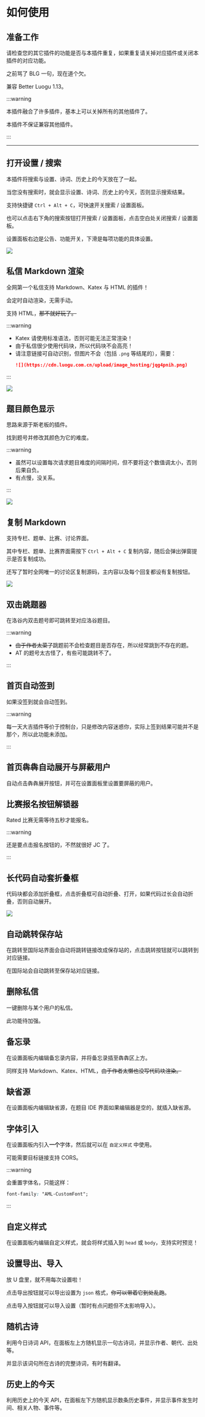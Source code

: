 # 如何使用

## 准备工作

请检查您的其它插件的功能是否与本插件重复，如果重复请关掉对应插件或关闭本插件的对应功能。

之前骂了 BLG 一句，现在道个欠。

兼容 Better Luogu 1.13。

:::warning

本插件融合了许多插件，基本上可以关掉所有的其他插件了。

本插件不保证兼容其他插件。

:::

---

## 打开设置 / 搜索

本插件将搜索与设置、诗词、历史上的今天放在了一起。

当您没有搜索时，就会显示设置、诗词、历史上的今天，否则显示搜索结果。

支持快捷键 `Ctrl + Alt + C`，可快速开关搜索 / 设置面板。

也可以点击右下角的搜索按钮打开搜索 / 设置面板，点击空白处关闭搜索 / 设置面板。

设置面板右边是公告、功能开关，下滑是每项功能的具体设置。

![](https://cdn.luogu.com.cn/upload/image_hosting/9pe1ppbf.png)

## 私信 Markdown 渲染

全网第一个私信支持 Markdown、Katex 与 HTML 的插件！

会定时自动渲染，无需手动。

支持 HTML，~~那不就好玩了。~~

:::warning

- Katex 请使用标准语法，否则可能无法正常渲染！
- 由于私信很少使用代码块，所以代码块不会高亮！
- 请注意链接可自动识别，但图片不会（包括 `.png` 等结尾的），需要：
    ```markdown
    ![](https://cdn.luogu.com.cn/upload/image_hosting/jqg4pnih.png)
    ```

:::

![](https://cdn.luogu.com.cn/upload/image_hosting/ks0zdgo9.png)

## 题目颜色显示

思路来源于斯老板的插件。

找到题号并修改其颜色为它的难度。

:::warning

- 虽然可以设置每次请求题目难度的间隔时间，但不要将这个数值调太小，否则后果自负。
- 有点慢，没关系。

:::

![](https://cdn.luogu.com.cn/upload/image_hosting/nnb9kqcl.png)

## 复制 Markdown

支持专栏、题单、比赛、讨论界面。

其中专栏、题单、比赛界面需按下 `Ctrl + Alt + C` 复制内容，随后会弹出弹窗提示是否复制成功。

还写了暂时全网唯一的讨论区复制源码，主内容以及每个回复都设有复制按钮。

![](https://cdn.luogu.com.cn/upload/image_hosting/t0lkti8k.png)

## 双击跳题器

在洛谷内双击题号即可跳转至对应洛谷题目。

:::warning

- ~~由于作者太菜了~~跳题前不会检查题目是否存在，所以经常跳到不存在的题。
- AT 的题号太古怪了，有些可能跳转不了。

:::

## 首页自动签到

如果没签到就会自动签到。

:::warning

每一天大吉插件等价于控制台，只是修改内容迷惑你，实际上签到结果可能并不是那个，所以此功能未添加。

:::

## 首页犇犇自动展开与屏蔽用户

自动点击犇犇展开按钮，并可在设置面板里设置要屏蔽的用户。

## 比赛报名按钮解锁器

Rated 比赛无需等待五秒才能报名。

:::warning

还是要点击报名按钮的，不然就很好 JC 了。

:::

## 长代码自动套折叠框

代码块都会添加折叠框，点击折叠框可自动折叠、打开，如果代码过长会自动折叠，否则自动展开。

![](https://cdn.luogu.com.cn/upload/image_hosting/cgxp6cb6.png)

## 自动跳转保存站

在跳转至国际站界面会自动将跳转链接改成保存站的，点击跳转按钮就可以跳转到对应链接。

在国际站会自动跳转至保存站对应链接。

## 删除私信

一键删除与某个用户的私信。

此功能待加强。

## 备忘录

在设置面板内编辑备忘录内容，并将备忘录插至犇犇区上方。

同样支持 Markdown、Katex、HTML，~~由于作者太懒也没写代码块渲染。~~

## 缺省源

在设置面板内编辑缺省源，在题目 IDE 界面如果编辑器是空的，就插入缺省源。

## 字体引入

在设置面板内引入**一个**字体，然后就可以在 `自定义样式` 中使用。

可能需要目标链接支持 CORS。

:::warning

会重置字体名，只能这样：

```css
font-family: "AML-CustomFont";
```

:::

## 自定义样式

在设置面板内编辑自定义样式，就会将样式插入到 `head` 或 `body`，支持实时预览！

## 设置导出、导入

放 U 盘里，就不用每次设置啦！

点击导出按钮就可以导出设置为 `json` 格式，~~你可以带着它到处乱跑~~。

点击导入按钮就可以导入设置（暂时有点问题但不太影响导入）。

## 随机古诗

利用今日诗词 API，在面板左上方随机显示一句古诗词，并显示作者、朝代、出处等。

并显示该词句所在古诗的完整诗词，有时有翻译。

## 历史上的今天

利用历史上的今天 API，在面板左下方随机显示数条历史事件，并显示事件发生时间、相关人物、事件等。